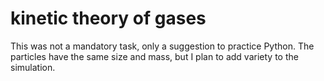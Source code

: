 # kinetic theory of gases
This was not a mandatory task, only a suggestion to practice Python. The particles have the same size and mass, but I plan to add variety to the simulation.